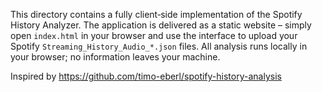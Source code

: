 This directory contains a fully client‑side implementation of the
Spotify History Analyzer. The application is delivered as a static
website – simply open `index.html` in your browser and use the
interface to upload your Spotify `Streaming_History_Audio_*.json`
files. All analysis runs locally in your browser; no information
leaves your machine.

Inspired by https://github.com/timo-eberl/spotify-history-analysis
